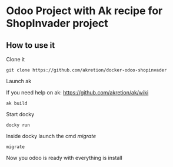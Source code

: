 # Odoo Project with Ak recipe for ShopInvader project 

## How to use it

Clone it

```
git clone https://github.com/akretion/docker-odoo-shopinvader
```


Launch ak

If you need help on ak: https://github.com/akretion/ak/wiki


```
ak build
```

Start docky

```
docky run
```

Inside docky launch the cmd *migrate*

```
migrate
```

Now you odoo is ready with everything is install
